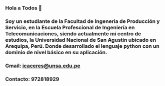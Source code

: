 ### Hola a Todos 👋

<!--
**Ismael03unsa/Ismael03unsa** is a ✨ _special_ ✨ repository because its `README.md` (this file) appears on your GitHub profile. -->

### Soy un estudiante de la Facultad de Ingeneria de Producción y Servicio, en la Escuela Profescional de Ingeniería en Telecomunicaciones, siendo actualmente mi centro de estudios, la Universidad Nacional de San Agustín ubicado en Arequipa, Perú. Donde desarrollado el lenguaje python con un dominio de nivel básico en su aplicación.

### Gmail: icaceres@unsa.edu.pe
### Contacto: 972818929
